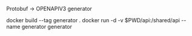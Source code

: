 Protobuf -> OPENAPIV3 generator


docker build --tag generator .
docker run -d -v $PWD/api:/shared/api --name generator generator